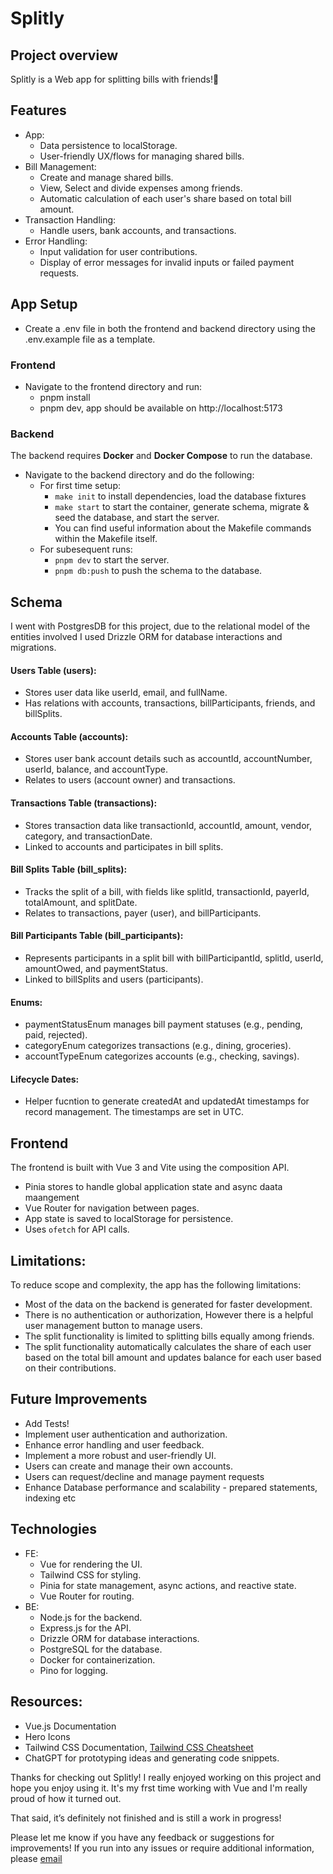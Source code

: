 # Splitly
## Project overview
Splitly is a Web app for splitting bills with friends!🥰

## Features
- App:
  - Data persistence to localStorage.
  - User-friendly UX/flows for managing shared bills.
- Bill Management:
  - Create and manage shared bills.
  - View, Select and divide expenses among friends.
  -  Automatic calculation of each user's share based on total bill amount.
- Transaction Handling:
  - Handle users, bank accounts, and transactions.
- Error Handling:
  - Input validation for user contributions.
  - Display of error messages for invalid inputs or failed payment requests.

## App Setup
  - Create a .env file in both the frontend and backend directory using the .env.example file as a template.
### Frontend
  - Navigate to the frontend directory and run:
    - pnpm install
    - pnpm dev, app should be available on http://localhost:5173
### Backend
  The backend requires **Docker** and **Docker Compose** to run the database.
  - Navigate to the backend directory and do the following:
      - For first time setup:
        - `make init` to install dependencies, load the database fixtures
        - `make start` to start the container, generate schema, migrate & seed the database, and start the server.
        - You can find useful information about the Makefile commands within the Makefile itself.
      - For subesequent runs:
          - `pnpm dev`  to start the server.
          - `pnpm db:push` to push the schema to the database.

## Schema
I went with PostgresDB for this project, due to the relational model of the entities involved
I used Drizzle ORM for database interactions and migrations.

#### Users Table (users):
- Stores user data like userId, email, and fullName.
- Has relations with accounts, transactions, billParticipants, friends, and billSplits.

#### Accounts Table (accounts):
- Stores user bank account details such as accountId, accountNumber, userId, balance, and accountType.
- Relates to users (account owner) and transactions.

#### Transactions Table (transactions):
- Stores transaction data like transactionId, accountId, amount, vendor, category, and transactionDate.
- Linked to accounts and participates in bill splits.

#### Bill Splits Table (bill_splits):
- Tracks the split of a bill, with fields like splitId, transactionId, payerId, totalAmount, and splitDate.
- Relates to transactions, payer (user), and billParticipants.

#### Bill Participants Table (bill_participants):
- Represents participants in a split bill with billParticipantId, splitId, userId, amountOwed, and paymentStatus.
- Linked to billSplits and users (participants).

#### Enums:
- paymentStatusEnum manages bill payment statuses (e.g., pending, paid, rejected).
- categoryEnum categorizes transactions (e.g., dining, groceries).
- accountTypeEnum categorizes accounts (e.g., checking, savings).

#### Lifecycle Dates:
- Helper fucntion to generate createdAt and updatedAt timestamps for record management. The timestamps are set in UTC.

## Frontend
The frontend is built with Vue 3 and Vite using the composition API.
- Pinia stores to handle global application state and async daata maangement
- Vue Router for navigation between pages.
- App state is saved to localStorage for persistence.
-  Uses `ofetch` for API calls.

## Limitations:
To reduce scope and complexity, the app has the following limitations:
- Most of the data on the backend is generated for faster development.
- There is no authentication or authorization, However there is a helpful user management button to manage users.
- The split functionality is limited to splitting bills equally among friends.
- The split functionality automatically calculates the share of each user based on the total bill amount and updates balance for each user based on their contributions.

## Future Improvements
- Add Tests!
- Implement user authentication and authorization.
- Enhance error handling and user feedback.
- Implement a more robust and user-friendly UI.
- Users can create and manage their own accounts.
- Users can request/decline and manage payment requests
- Enhance Database performance and scalability - prepared statements, indexing etc

## Technologies
- FE:
  - Vue for rendering the UI.
  - Tailwind CSS for styling.
  - Pinia for state management, async actions, and reactive state.
  - Vue Router for routing.
- BE:
  - Node.js for the backend.
  - Express.js for the API.
  - Drizzle ORM for database interactions.
  - PostgreSQL for the database.
  - Docker for containerization.
  - Pino for logging.

## Resources:
- Vue.js Documentation
- Hero Icons
- Tailwind CSS Documentation,  [Tailwind CSS Cheatsheet](https://www.creative-tim.com/twcomponents/cheatsheet)
- ChatGPT for prototyping ideas and generating code snippets.

Thanks for checking out Splitly!
I really enjoyed working on this project and hope you enjoy using it.
It's my frst time working with Vue and I'm really proud of how it turned out.

That said, it’s definitely not finished and is still a work in progress!

Please let  me know if you have any feedback or suggestions for improvements!
If you run into any issues or require additional information, please [email](mailto:patrick.nzediegwu@gmail.com)